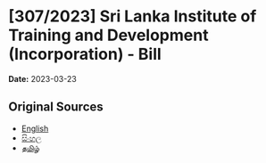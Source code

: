 # [307/2023] Sri Lanka Institute of Training and Development (Incorporation) - Bill

**Date:** 2023-03-23

## Original Sources

- [English](https://documents.gov.lk/view/bills/2023/3/307-2023_E.pdf)
- [සිංහල](https://documents.gov.lk/view/bills/2023/3/307-2023_S.pdf)
- [தமிழ்](https://documents.gov.lk/view/bills/2023/3/307-2023_T.pdf)
